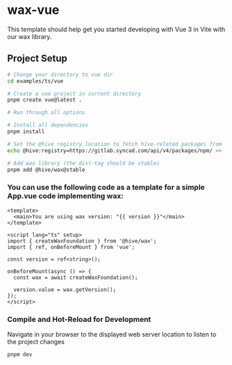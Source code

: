 # wax-vue

This template should help get you started developing with Vue 3 in Vite with our wax library.

## Project Setup

```sh
# Change your directory to vue dir
cd examples/ts/vue

# Create a vue project in current directory
pnpm create vue@latest .

# Run through all options

# Install all dependencies
pnpm install

# Set the @hive registry location to fetch hive-related packages from
echo @hive:registry=https://gitlab.syncad.com/api/v4/packages/npm/ >> .npmrc

# Add wax library (the dist-tag should be stable)
pnpm add @hive/wax@stable
```

### You can use the following code as a template for a simple App.vue code implementing wax:

```vue
<template>
  <main>You are using wax version: "{{ version }}"</main>
</template>

<script lang="ts" setup>
import { createWaxFoundation } from '@hive/wax';
import { ref, onBeforeMount } from 'vue';

const version = ref<string>();

onBeforeMount(async () => {
  const wax = await createWaxFoundation();

  version.value = wax.getVersion();
});
</script>
```

### Compile and Hot-Reload for Development

Navigate in your browser to the displayed web server location to listen to the project changes

```sh
pnpm dev
```
